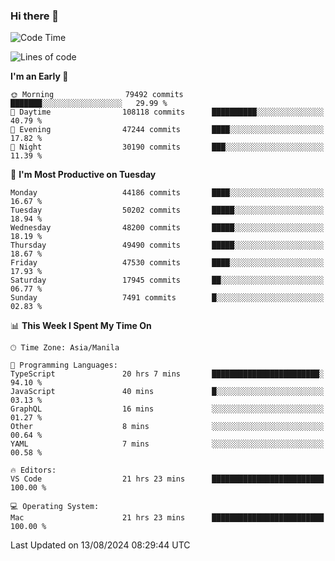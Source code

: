 ### Hi there 👋

<!--START_SECTION:waka-->
![Code Time](http://img.shields.io/badge/Code%20Time-5%2C446%20hrs%2034%20mins-blue)

![Lines of code](https://img.shields.io/badge/From%20Hello%20World%20I%27ve%20Written-118.1%20million%20lines%20of%20code-blue)

**I'm an Early 🐤** 

```text
🌞 Morning                79492 commits       ███████░░░░░░░░░░░░░░░░░░   29.99 % 
🌆 Daytime                108118 commits      ██████████░░░░░░░░░░░░░░░   40.79 % 
🌃 Evening                47244 commits       ████░░░░░░░░░░░░░░░░░░░░░   17.82 % 
🌙 Night                  30190 commits       ███░░░░░░░░░░░░░░░░░░░░░░   11.39 % 
```
📅 **I'm Most Productive on Tuesday** 

```text
Monday                   44186 commits       ████░░░░░░░░░░░░░░░░░░░░░   16.67 % 
Tuesday                  50202 commits       █████░░░░░░░░░░░░░░░░░░░░   18.94 % 
Wednesday                48200 commits       █████░░░░░░░░░░░░░░░░░░░░   18.19 % 
Thursday                 49490 commits       █████░░░░░░░░░░░░░░░░░░░░   18.67 % 
Friday                   47530 commits       ████░░░░░░░░░░░░░░░░░░░░░   17.93 % 
Saturday                 17945 commits       ██░░░░░░░░░░░░░░░░░░░░░░░   06.77 % 
Sunday                   7491 commits        █░░░░░░░░░░░░░░░░░░░░░░░░   02.83 % 
```


📊 **This Week I Spent My Time On** 

```text
🕑︎ Time Zone: Asia/Manila

💬 Programming Languages: 
TypeScript               20 hrs 7 mins       ████████████████████████░   94.10 % 
JavaScript               40 mins             █░░░░░░░░░░░░░░░░░░░░░░░░   03.13 % 
GraphQL                  16 mins             ░░░░░░░░░░░░░░░░░░░░░░░░░   01.27 % 
Other                    8 mins              ░░░░░░░░░░░░░░░░░░░░░░░░░   00.64 % 
YAML                     7 mins              ░░░░░░░░░░░░░░░░░░░░░░░░░   00.58 % 

🔥 Editors: 
VS Code                  21 hrs 23 mins      █████████████████████████   100.00 % 

💻 Operating System: 
Mac                      21 hrs 23 mins      █████████████████████████   100.00 % 
```


 Last Updated on 13/08/2024 08:29:44 UTC
<!--END_SECTION:waka-->


<!--
**rad182/rad182** is a ✨ _special_ ✨ repository because its `README.md` (this file) appears on your GitHub profile.

Here are some ideas to get you started:

- 🔭 I’m currently working on ...
- 🌱 I’m currently learning ...
- 👯 I’m looking to collaborate on ...
- 🤔 I’m looking for help with ...
- 💬 Ask me about ...
- 📫 How to reach me: ...
- 😄 Pronouns: ...
- ⚡ Fun fact: ...
-->
